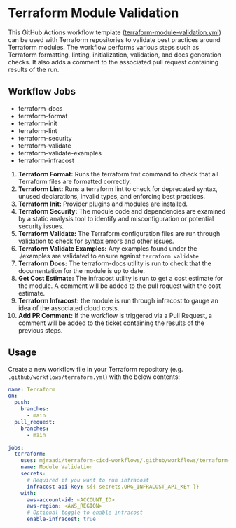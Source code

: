 # Terraform Module Validation

This GitHub Actions workflow template ([terraform-module-validation.yml](../.github/workflows/terraform-module-validation.yml)) can be used with Terraform repositories to validate best practices around Terraform modules. The workflow performs various steps such as Terraform formatting, linting, initialization, validation, and docs generation checks. It also adds a comment to the associated pull request containing results of the run.

## Workflow Jobs

- terraform-docs
- terraform-format
- terraform-init
- terraform-lint
- terraform-security
- terraform-validate
- terraform-validate-examples
- terraform-infracost

1. **Terraform Format:** Runs the terraform fmt command to check that all Terraform files are formatted correctly.
2. **Terraform Lint:** Runs a terraform lint to check for deprecated syntax, unused declarations, invalid types, and enforcing best practices.
3. **Terraform Init:** Provider plugins and modules are installed.
4. **Terraform Security:** The module code and dependencies are examined by a static analysis tool to identify and misconfiguration or potential security issues.
5. **Terraform Validate:** The Terraform configuration files are run through validation to check for syntax errors and other issues.
6. **Terraform Validate Examples:** Any examples found under the ./examples are validated to ensure against `terraform validate`
7. **Terraform Docs:** The terraform-docs utility is run to check that the documentation for the module is up to date.
8. **Get Cost Estimate:** The infracost utility is run to get a cost estimate for the module. A comment will be added to the pull request with the cost estimate.
9. **Terraform Infracost:** the module is run through infracost to gauge an idea of the associated cloud costs.
10. **Add PR Comment:** If the workflow is triggered via a Pull Request, a comment will be added to the ticket containing the results of the previous steps.

## Usage

Create a new workflow file in your Terraform repository (e.g. `.github/workflows/terraform.yml`) with the below contents:

```yml
name: Terraform
on:
  push:
    branches:
      - main
  pull_request:
    branches:
      - main

jobs:
  terraform:
    uses: mjraadi/terraform-cicd-workflows/.github/workflows/terraform-module-validation.yml@main
    name: Module Validation
    secrets:
      # Required if you want to run infracost
      infracost-api-key: ${{ secrets.ORG_INFRACOST_API_KEY }}
    with:
      aws-account-id: <ACCOUNT_ID>
      aws-region: <AWS_REGION>
      # Optional toggle to enable infracost
      enable-infracost: true
```

